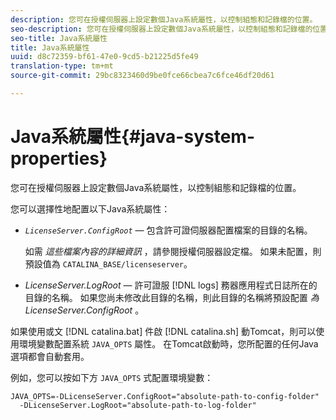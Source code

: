 ```yaml
---
description: 您可在授權伺服器上設定數個Java系統屬性，以控制組態和記錄檔的位置。
seo-description: 您可在授權伺服器上設定數個Java系統屬性，以控制組態和記錄檔的位置。
seo-title: Java系統屬性
title: Java系統屬性
uuid: d8c72359-bf61-47e0-9cd5-b21225d5fe49
translation-type: tm+mt
source-git-commit: 29bc8323460d9be0fce66cbea7c6fce46df20d61

---
```



# Java系統屬性{#java-system-properties}

您可在授權伺服器上設定數個Java系統屬性，以控制組態和記錄檔的位置。

您可以選擇性地配置以下Java系統屬性：

* *`LicenseServer.ConfigRoot`* — 包含許可證伺服器配置檔案的目錄的名稱。

   如需 *這些檔案內容的詳細資訊* ，請參閱授權伺服器設定檔。 如果未配置，則預設值為 `CATALINA_BASE/licenseserver`。

* *LicenseServer.LogRoot* — 許可證服 [!DNL logs] 務器應用程式日誌所在的目錄的名稱。 如果您尚未修改此目錄的名稱，則此目錄的名稱將預設配置 *為LicenseServer.ConfigRoot* 。

如果使用或文 [!DNL catalina.bat] 件啟 [!DNL catalina.sh] 動Tomcat，則可以使用環境變數配置系統 `JAVA_OPTS` 屬性。 在Tomcat啟動時，您所配置的任何Java選項都會自動套用。

例如，您可以按如下方 `JAVA_OPTS` 式配置環境變數：

```
JAVA_OPTS=-DLicenseServer.ConfigRoot="absolute-path-to-config-folder" 
  -DLicenseServer.LogRoot="absolute-path-to-log-folder"
```

